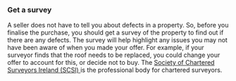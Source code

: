 ###  Get a survey

A seller does not have to tell you about defects in a property. So, before you
finalise the purchase, you should get a survey of the property to find out if
there are any defects. The survey will help highlight any issues you may not
have been aware of when you made your offer. For example, if your surveyor
finds that the roof needs to be replaced, you could change your offer to
account for this, or decide not to buy. The [ Society of Chartered Surveyors
Ireland (SCSI) ](http://www.scsi.ie/) is the professional body for chartered
surveyors.
